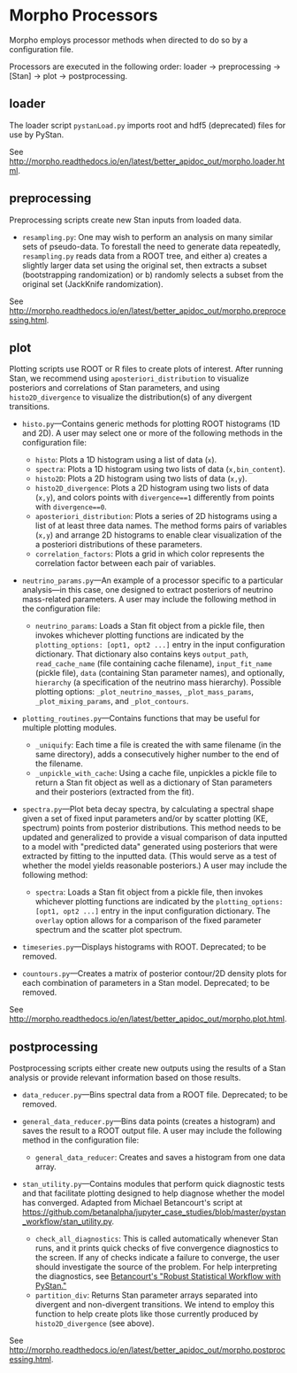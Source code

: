 Morpho Processors
======

Morpho employs processor methods when directed to do so by a configuration file.

Processors are executed in the following order:
loader &rarr; preprocessing &rarr; [Stan] &rarr; plot &rarr; postprocessing.


loader
---------------
The loader script ```pystanLoad.py``` imports root and hdf5 (deprecated) files for use by PyStan.

See http://morpho.readthedocs.io/en/latest/better_apidoc_out/morpho.loader.html.

preprocessing
---------------
Preprocessing scripts create new Stan inputs from loaded data.
 - ```resampling.py```: One may wish to perform an analysis on many similar sets of pseudo-data. To forestall the need to generate data repeatedly, ```resampling.py``` reads data from a ROOT tree, and either a) creates a slightly larger data set using the original set, then extracts a subset (bootstrapping randomization) or b) randomly selects a subset from the original set (JackKnife randomization).

See http://morpho.readthedocs.io/en/latest/better_apidoc_out/morpho.preprocessing.html.

plot
---------------
Plotting scripts use ROOT or R files to create plots of interest. After running Stan, we recommend using ```aposteriori_distribution``` to visualize posteriors and correlations of Stan parameters, and using ```histo2D_divergence``` to visualize the distribution(s) of any divergent transitions.

 - ```histo.py```—Contains generic methods for plotting ROOT histograms (1D and 2D). A user may select one or more of the following methods in the configuration file:
   * ```histo```: Plots a 1D histogram using a list of data (```x```).
   * ```spectra```: Plots a 1D histogram using two lists of data (```x,bin_content```).
   * ```histo2D```: Plots a 2D histogram using two lists of data (```x,y```).
   * ```histo2D_divergence```: Plots a 2D histogram using two lists of data (```x,y```), and colors points with ```divergence==1``` differently from points with ```divergence==0```.
   * ```aposteriori_distribution```: Plots a series of 2D histograms using a list of at least three data names. The method forms pairs of variables (```x,y```) and arrange 2D histograms to enable clear visualization of the a posteriori distributions of these parameters.
   * ```correlation_factors```: Plots a grid in which color represents the correlation factor between each pair of variables.

 - ```neutrino_params.py```—An example of a processor specific to a particular analysis—in this case, one designed to extract posteriors of neutrino mass-related parameters. A user may include the following method in the configuration file:
   * ```neutrino_params```: Loads a Stan fit object from a pickle file, then invokes whichever plotting functions are indicated by the ```plotting_options: [opt1, opt2 ...]``` entry in the input configuration dictionary. That dictionary also contains keys ```output_path```, ```read_cache_name``` (file containing cache filename), ```input_fit_name``` (pickle file), ```data``` (containing Stan parameter names), and optionally, ```hierarchy``` (a specification of the neutrino mass hierarchy). Possible plotting options: ```_plot_neutrino_masses```, ```_plot_mass_params```, ```_plot_mixing_params```, and ```_plot_contours```.

 - ```plotting_routines.py```—Contains functions that may be useful for multiple plotting modules.
   * ```_uniquify```: Each time a file is created the with same filename (in the same directory), adds a consecutively higher number to the end of the filename.
   * ```_unpickle_with_cache```: Using a cache file, unpickles a pickle file to return a Stan fit object as well as a dictionary of Stan parameters and their posteriors (extracted from the fit).

 - ```spectra.py```—Plot beta decay spectra, by calculating a spectral shape given a set of fixed input parameters and/or by scatter plotting (KE, spectrum) points from posterior distributions. This method needs to be updated and generalized to provide a visual comparison of data inputted to a model with "predicted data" generated using posteriors that were extracted by fitting to the inputted data. (This would serve as a test of whether the model yields reasonable posteriors.) A user may include the following method:
   * ```spectra```: Loads a Stan fit object from a pickle file, then invokes whichever plotting functions are indicated by the ```plotting_options: [opt1, opt2 ...]``` entry in the input configuration dictionary. The ```overlay``` option allows for a comparison of the fixed parameter spectrum and the scatter plot spectrum.

 - ```timeseries.py```—Displays histograms with ROOT. Deprecated; to be removed.

 - ```countours.py```—Creates a matrix of posterior contour/2D density plots for each combination of parameters in a Stan model. Deprecated; to be removed.

See http://morpho.readthedocs.io/en/latest/better_apidoc_out/morpho.plot.html.


postprocessing
---------------
Postprocessing scripts either create new outputs using the results of a Stan analysis or provide relevant information based on those results.

 - ```data_reducer.py```—Bins spectral data from a ROOT file. Deprecated; to be removed.
 
 - ```general_data_reducer.py```—Bins data points (creates a histogram) and saves the result to a ROOT output file. A user may include the following method in the configuration file:
   * ```general_data_reducer```: Creates and saves a histogram from one data array.
  
 - ```stan_utility.py```—Contains modules that perform quick diagnostic tests and that facilitate plotting designed to help diagnose whether the model has converged. Adapted from Michael Betancourt's script at https://github.com/betanalpha/jupyter_case_studies/blob/master/pystan_workflow/stan_utility.py.
   * ```check_all_diagnostics```: This is called automatically whenever Stan runs, and it prints quick checks of five convergence diagnostics to the screen. If any of checks indicate a failure to converge, the user should investigate the source of the problem. For help interpreting the diagnostics, see [Betancourt's "Robust Statistical Workflow with PyStan."](http://mc-stan.org/users/documentation/case-studies/pystan_workflow.html)
   * ```partition_div```: Returns Stan parameter arrays separated into divergent and non-divergent transitions. We intend to employ this function to help create plots like those currently produced by ```histo2D_divergence``` (see above).

See http://morpho.readthedocs.io/en/latest/better_apidoc_out/morpho.postprocessing.html.
